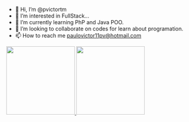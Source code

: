 - 👋 Hi, I’m @pvictortm
- 👀 I’m interested in FullStack...
- 🌱 I’m currently learning PhP and Java POO.
- 💞️ I’m looking to collaborate on codes for learn about programation.
- 📫 How to reach me paulovictor11pv@hotmail.com


<div align="left">
  <a href="https://github.com/pvictortm">
  <img height="180em" src="https://github-readme-stats.vercel.app/api?username=pvictortm&show_icons=true&theme=highcontrast&include_all_commits=true&count_private=true"/>
  <img height="180em" src="https://github-readme-stats.vercel.app/api/top-langs/?username=pvictortm&layout=compact&langs_count=7&theme=highcontrast"/>
</div>
<br>
  
<!---
pvictortm/pvictortm is a ✨ special ✨ repository because its `README.md` (this file) appears on your GitHub profile.
You can click the Preview link to take a look at your changes.
--->

